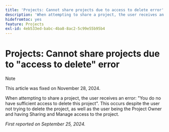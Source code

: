 ```yaml
---
title: 'Projects: Cannot share projects due to access to delete error'
description: 'When attempting to share a project, the user receives an error: You do no have sufficient access to delete this project. This occurs despite the user not trying to delete the project, as well as the user being the Project Owner and having Sharing and Manage access to the project.'
hidefromtoc: yes
feature: Projects
exl-id: 4eb533ed-babc-4ba8-8ac2-5c99e55b95b4
---
```

# Projects: Cannot share projects due to "access to delete" error

>[!NOTE]
>
>This article was fixed on November 28, 2024.

When attempting to share a project, the user receives an error: "You do no have sufficient access to delete this project". This occurs despite the user not trying to delete the project, as well as the user being the Project Owner and having Sharing and Manage access to the project.

_First reported on September 25, 2024._
